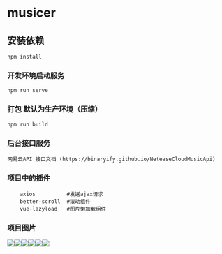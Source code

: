 # musicer

## 安装依赖
```
npm install
```

### 开发环境启动服务
```
npm run serve
```

### 打包 默认为生产环境（压缩）
```
npm run build
```

### 后台接口服务
```
网易云API 接口文档 (https://binaryify.github.io/NeteaseCloudMusicApi)
```

### 项目中的插件
```
    axios          #发送ajax请求
    better-scroll  #滚动组件
    vue-lazyload   #图片懒加载组件
```
### 项目图片
![](https://ae01.alicdn.com/kf/Hde248a50fae7430a83762aedefdc7c63z.jpg)![](https://ae01.alicdn.com/kf/H606ce98a709948c694bb6d9c2c7fd592O.jpg)![](https://ae01.alicdn.com/kf/H450159f61cbe4f748e734daefca9d86eU.jpg)![](https://ae01.alicdn.com/kf/Hf7f4916c018d479eaf490fad444a90c1b.jpg)![](https://ae01.alicdn.com/kf/H7ff22de13f0143a68f1007c3de808b1eT.jpg)![](https://ae01.alicdn.com/kf/H5f2dce5fe1464d92a1813718c05b9199N.jpg)